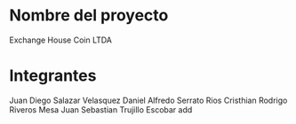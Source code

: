 # Nombre del proyecto
Exchange House Coin LTDA
# Integrantes
Juan Diego Salazar Velasquez
Daniel Alfredo Serrato Rios
Cristhian Rodrigo Riveros Mesa
Juan Sebastian Trujillo Escobar add  
